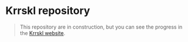 # Krrskl repository

> This repository are in construction, but you can see the progress in the [Krrskl website](https://krrskl.github.io/).